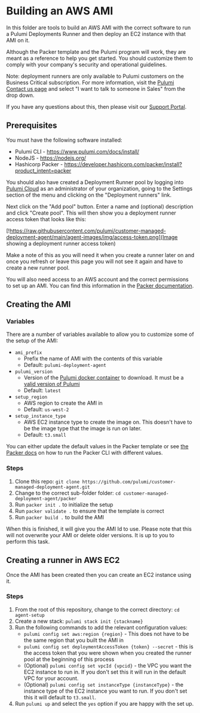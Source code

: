 # Building an AWS AMI

In this folder are tools to build an AWS AMI with the correct software to run a Pulumi Deployments Runner and then deploy an EC2 instance with that AMI on it.

Although the Packer template and the Pulumi program will work, they are meant as a reference to help you get started. You should customize them to comply with your company's security and operational guidelines.

Note: deployment runners are only available to Pulumi customers on the Business Critical subscription. For more information, visit the [Pulumi Contact us page](https://www.pulumi.com/contact/) and select "I want to talk to someone in Sales" from the drop down.

If you have any questions about this, then please visit our [Support Portal](https://support.pulumi.com).

## Prerequisites

You must have the following software installed:

* Pulumi CLI - https://www.pulumi.com/docs/install/
* NodeJS - https://nodejs.org/
* Hashicorp Packer - https://developer.hashicorp.com/packer/install?product_intent=packer

You should also have created a Deployment Runner pool by logging into [Pulumi Cloud](https://app.pulumi.com) as an administrator of your organization, going to the Settings section of the menu and clicking on the "Deployment runners" link. 

Next click on the "Add pool" button. Enter a name and (optional) description and click "Create pool". This will then show you a deployment runner access token that looks like this:

[!https://raw.githubusercontent.com/pulumi/customer-managed-deployment-agent/main/agent-images/img/access-token.png](Image showing a deployment runner access token)

Make a note of this as you will need it when you create a runner later on and once you refresh or leave this page you will not see it again and have to create a new runner pool.

You will also need access to an AWS account and the correct permissions to set up an AMI. You can find this information in the [Packer documentation](https://developer.hashicorp.com/packer/integrations/hashicorp/amazon#iam-task-or-instance-role).

## Creating the AMI

### Variables

There are a number of variables available to allow you to customize some of the setup of the AMI:

- `ami_prefix`
  - Prefix the name of AMI with the contents of this variable
  - Default: `pulumi-deployment-agent`
- `pulumi_version`
  - Version of the [Pulumi docker container](https://hub.docker.com/r/pulumi/pulumi) to download. It must be a [valid version of Pulumi](https://www.pulumi.com/docs/install/versions/)
  - Default: `latest`
- `setup_region`
  - AWS region to create the AMI in
  - Default: `us-west-2`
- `setup_instance_type`
  - AWS EC2 instance type to create the image on. This doesn't have to be the image type that the image is run on later.
  - Default: `t3.small`

You can either update the default values in the Packer template or see [the Packer docs](https://developer.hashicorp.com/packer/guides/hcl/variables#assigning-variables) on how to run the Packer CLI with different values.

### Steps

1. Clone this repo: `git clone https://github.com/pulumi/customer-managed-deployment-agent.git`
1. Change to the correct sub-folder folder: `cd customer-managed-deployment-agent/packer`
1. Run `packer init .` to initialize the setup
1. Run `packer validate .` to ensure that the template is correct
1. Run `packer build .` to build the AMI

When this is finished, it will give you the AMI Id to use. Please note that this will not overwrite your AMI or delete older versions. It is up to you to perform this task.

## Creating a runner in AWS EC2

Once the AMI has been created then you can create an EC2 instance using it. 

### Steps

1. From the root of this repository, change to the correct directory: `cd agent-setup`
1. Create a new stack: `pulumi stack init {stackname}`
1. Run the following commands to add the relevant configuration values:
    - `pulumi config set aws:region {region}` - This does not have to be the same region that you built the AMI in
    - `pulumi config set deploymentAccessToken {token} --secret` - this is the access token that you were shown when you created the runner pool at the beginning of this process
    - (Optional) `pulumi config set vpcId {vpcid}` - the VPC you want the EC2 instance to run in. If you don't set this it will run in the default VPC for your account.
    - (Optional) `pulumi config set instanceType {instanceType}` - the instance type of the EC2 instance you want to run. If you don't set this it will default to `t3.small`.
1. Run `pulumi up` and select the `yes` option if you are happy with the set up.